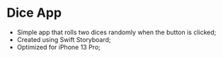 # Dice App

- Simple app that rolls two dices randomly when the button is clicked;
- Created using Swift Storyboard;
- Optimized for iPhone 13 Pro;
